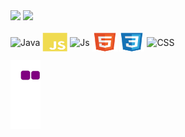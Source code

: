 <div>
  <img  width="380em" src="https://github-readme-stats.vercel.app/api?username=oguiisouza&show_icons=true&theme=dracula&include_all_commits=true&count_private=true"/>
  <img  width="380em" src="https://github-readme-stats.vercel.app/api/top-langs/?username=oguiisouza&layout=compact&langs_count=16&theme=dracula"/>
</div>

<div style="display: inline_block"><br>
  <img align="center" alt="Java" height="30" width="40"src="https://cdn.jsdelivr.net/gh/devicons/devicon/icons/java/java-original-wordmark.svg"/>
  <img align="center" alt="Js" height="30" width="40" src="https://raw.githubusercontent.com/devicons/devicon/master/icons/javascript/javascript-plain.svg">
  <img align="center" alt="Js" height="30" width="40" src="https://cdn.jsdelivr.net/gh/devicons/devicon/icons/vuejs/vuejs-original-wordmark.svg" />
  <img align="center" alt="HTML" height="30" width="40" src="https://raw.githubusercontent.com/devicons/devicon/master/icons/html5/html5-original.svg">
  <img align="center" alt="CSS" height="30" width="40" src="https://raw.githubusercontent.com/devicons/devicon/master/icons/css3/css3-original.svg">   
  <img align="center" alt="CSS" height="30" width="40" src="https://cdn.jsdelivr.net/gh/devicons/devicon/icons/react/react-original-wordmark.svg" />
</div>

![snake gif](https://github.com/oguiisouza/oguiisouza/blob/output/github-contribution-grid-snake.gif)
